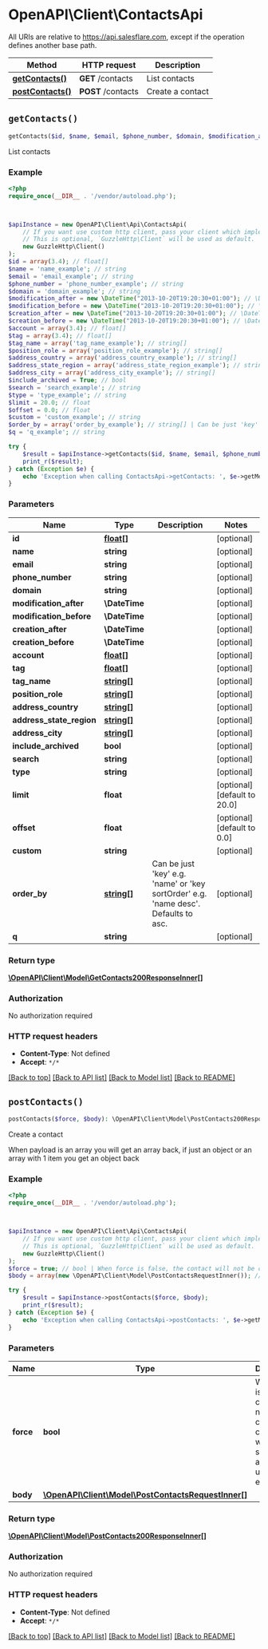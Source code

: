# OpenAPI\Client\ContactsApi

All URIs are relative to https://api.salesflare.com, except if the operation defines another base path.

| Method | HTTP request | Description |
| ------------- | ------------- | ------------- |
| [**getContacts()**](ContactsApi.md#getContacts) | **GET** /contacts | List contacts |
| [**postContacts()**](ContactsApi.md#postContacts) | **POST** /contacts | Create a contact |


## `getContacts()`

```php
getContacts($id, $name, $email, $phone_number, $domain, $modification_after, $modification_before, $creation_after, $creation_before, $account, $tag, $tag_name, $position_role, $address_country, $address_state_region, $address_city, $include_archived, $search, $type, $limit, $offset, $custom, $order_by, $q): \OpenAPI\Client\Model\GetContacts200ResponseInner[]
```

List contacts

### Example

```php
<?php
require_once(__DIR__ . '/vendor/autoload.php');



$apiInstance = new OpenAPI\Client\Api\ContactsApi(
    // If you want use custom http client, pass your client which implements `GuzzleHttp\ClientInterface`.
    // This is optional, `GuzzleHttp\Client` will be used as default.
    new GuzzleHttp\Client()
);
$id = array(3.4); // float[]
$name = 'name_example'; // string
$email = 'email_example'; // string
$phone_number = 'phone_number_example'; // string
$domain = 'domain_example'; // string
$modification_after = new \DateTime("2013-10-20T19:20:30+01:00"); // \DateTime
$modification_before = new \DateTime("2013-10-20T19:20:30+01:00"); // \DateTime
$creation_after = new \DateTime("2013-10-20T19:20:30+01:00"); // \DateTime
$creation_before = new \DateTime("2013-10-20T19:20:30+01:00"); // \DateTime
$account = array(3.4); // float[]
$tag = array(3.4); // float[]
$tag_name = array('tag_name_example'); // string[]
$position_role = array('position_role_example'); // string[]
$address_country = array('address_country_example'); // string[]
$address_state_region = array('address_state_region_example'); // string[]
$address_city = array('address_city_example'); // string[]
$include_archived = True; // bool
$search = 'search_example'; // string
$type = 'type_example'; // string
$limit = 20.0; // float
$offset = 0.0; // float
$custom = 'custom_example'; // string
$order_by = array('order_by_example'); // string[] | Can be just 'key' e.g. 'name' or 'key sortOrder' e.g. 'name desc'. Defaults to asc.
$q = 'q_example'; // string

try {
    $result = $apiInstance->getContacts($id, $name, $email, $phone_number, $domain, $modification_after, $modification_before, $creation_after, $creation_before, $account, $tag, $tag_name, $position_role, $address_country, $address_state_region, $address_city, $include_archived, $search, $type, $limit, $offset, $custom, $order_by, $q);
    print_r($result);
} catch (Exception $e) {
    echo 'Exception when calling ContactsApi->getContacts: ', $e->getMessage(), PHP_EOL;
}
```

### Parameters

| Name | Type | Description  | Notes |
| ------------- | ------------- | ------------- | ------------- |
| **id** | [**float[]**](../Model/float.md)|  | [optional] |
| **name** | **string**|  | [optional] |
| **email** | **string**|  | [optional] |
| **phone_number** | **string**|  | [optional] |
| **domain** | **string**|  | [optional] |
| **modification_after** | **\DateTime**|  | [optional] |
| **modification_before** | **\DateTime**|  | [optional] |
| **creation_after** | **\DateTime**|  | [optional] |
| **creation_before** | **\DateTime**|  | [optional] |
| **account** | [**float[]**](../Model/float.md)|  | [optional] |
| **tag** | [**float[]**](../Model/float.md)|  | [optional] |
| **tag_name** | [**string[]**](../Model/string.md)|  | [optional] |
| **position_role** | [**string[]**](../Model/string.md)|  | [optional] |
| **address_country** | [**string[]**](../Model/string.md)|  | [optional] |
| **address_state_region** | [**string[]**](../Model/string.md)|  | [optional] |
| **address_city** | [**string[]**](../Model/string.md)|  | [optional] |
| **include_archived** | **bool**|  | [optional] |
| **search** | **string**|  | [optional] |
| **type** | **string**|  | [optional] |
| **limit** | **float**|  | [optional] [default to 20.0] |
| **offset** | **float**|  | [optional] [default to 0.0] |
| **custom** | **string**|  | [optional] |
| **order_by** | [**string[]**](../Model/string.md)| Can be just &#39;key&#39; e.g. &#39;name&#39; or &#39;key sortOrder&#39; e.g. &#39;name desc&#39;. Defaults to asc. | [optional] |
| **q** | **string**|  | [optional] |

### Return type

[**\OpenAPI\Client\Model\GetContacts200ResponseInner[]**](../Model/GetContacts200ResponseInner.md)

### Authorization

No authorization required

### HTTP request headers

- **Content-Type**: Not defined
- **Accept**: `*/*`

[[Back to top]](#) [[Back to API list]](../../README.md#endpoints)
[[Back to Model list]](../../README.md#models)
[[Back to README]](../../README.md)

## `postContacts()`

```php
postContacts($force, $body): \OpenAPI\Client\Model\PostContacts200ResponseInner[]
```

Create a contact

When payload is an array you will get an array back, if just an object or an array with 1 item you get an object back

### Example

```php
<?php
require_once(__DIR__ . '/vendor/autoload.php');



$apiInstance = new OpenAPI\Client\Api\ContactsApi(
    // If you want use custom http client, pass your client which implements `GuzzleHttp\ClientInterface`.
    // This is optional, `GuzzleHttp\Client` will be used as default.
    new GuzzleHttp\Client()
);
$force = true; // bool | When force is false, the contact will not be created if a contact with the same email address used to exist.
$body = array(new \OpenAPI\Client\Model\PostContactsRequestInner()); // \OpenAPI\Client\Model\PostContactsRequestInner[]

try {
    $result = $apiInstance->postContacts($force, $body);
    print_r($result);
} catch (Exception $e) {
    echo 'Exception when calling ContactsApi->postContacts: ', $e->getMessage(), PHP_EOL;
}
```

### Parameters

| Name | Type | Description  | Notes |
| ------------- | ------------- | ------------- | ------------- |
| **force** | **bool**| When force is false, the contact will not be created if a contact with the same email address used to exist. | [optional] [default to true] |
| **body** | [**\OpenAPI\Client\Model\PostContactsRequestInner[]**](../Model/PostContactsRequestInner.md)|  | [optional] |

### Return type

[**\OpenAPI\Client\Model\PostContacts200ResponseInner[]**](../Model/PostContacts200ResponseInner.md)

### Authorization

No authorization required

### HTTP request headers

- **Content-Type**: Not defined
- **Accept**: `*/*`

[[Back to top]](#) [[Back to API list]](../../README.md#endpoints)
[[Back to Model list]](../../README.md#models)
[[Back to README]](../../README.md)

